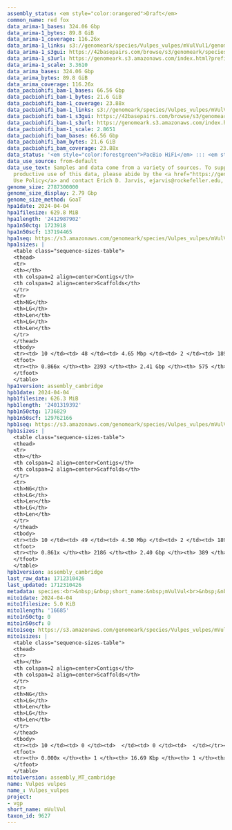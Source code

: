 ```yaml
---
assembly_status: <em style="color:orangered">Draft</em>
common_name: red fox
data_arima-1_bases: 324.06 Gbp
data_arima-1_bytes: 89.8 GiB
data_arima-1_coverage: 116.26x
data_arima-1_links: s3://genomeark/species/Vulpes_vulpes/mVulVul1/genomic_data/arima/<br>
data_arima-1_s3gui: https://42basepairs.com/browse/s3/genomeark/species/Vulpes_vulpes/mVulVul1/genomic_data/arima/
data_arima-1_s3url: https://genomeark.s3.amazonaws.com/index.html?prefix=species/Vulpes_vulpes/mVulVul1/genomic_data/arima/
data_arima-1_scale: 3.3610
data_arima_bases: 324.06 Gbp
data_arima_bytes: 89.8 GiB
data_arima_coverage: 116.26x
data_pacbiohifi_bam-1_bases: 66.56 Gbp
data_pacbiohifi_bam-1_bytes: 21.6 GiB
data_pacbiohifi_bam-1_coverage: 23.88x
data_pacbiohifi_bam-1_links: s3://genomeark/species/Vulpes_vulpes/mVulVul1/genomic_data/pacbio_hifi/<br>
data_pacbiohifi_bam-1_s3gui: https://42basepairs.com/browse/s3/genomeark/species/Vulpes_vulpes/mVulVul1/genomic_data/pacbio_hifi/
data_pacbiohifi_bam-1_s3url: https://genomeark.s3.amazonaws.com/index.html?prefix=species/Vulpes_vulpes/mVulVul1/genomic_data/pacbio_hifi/
data_pacbiohifi_bam-1_scale: 2.8651
data_pacbiohifi_bam_bases: 66.56 Gbp
data_pacbiohifi_bam_bytes: 21.6 GiB
data_pacbiohifi_bam_coverage: 23.88x
data_status: '<em style="color:forestgreen">PacBio HiFi</em> ::: <em style="color:forestgreen">Arima</em>'
data_use_source: from-default
data_use_text: Samples and data come from a variety of sources. To support fair and
  productive use of this data, please abide by the <a href="https://genome10k.soe.ucsc.edu/data-use-policies/">Data
  Use Policy</a> and contact Erich D. Jarvis, ejarvis@rockefeller.edu, with any questions.
genome_size: 2787300000
genome_size_display: 2.79 Gbp
genome_size_method: GoaT
hpa1date: 2024-04-04
hpa1filesize: 629.8 MiB
hpa1length: '2412987902'
hpa1n50ctg: 1723918
hpa1n50scf: 137194465
hpa1seq: https://s3.amazonaws.com/genomeark/species/Vulpes_vulpes/mVulVul1/assembly_cambridge/mVulVul1.hap1.asm.20240404.fasta.gz
hpa1sizes: |
  <table class="sequence-sizes-table">
  <thead>
  <tr>
  <th></th>
  <th colspan=2 align=center>Contigs</th>
  <th colspan=2 align=center>Scaffolds</th>
  </tr>
  <tr>
  <th>NG</th>
  <th>LG</th>
  <th>Len</th>
  <th>LG</th>
  <th>Len</th>
  </tr>
  </thead>
  <tbody>
  <tr><td> 10 </td><td> 48 </td><td> 4.65 Mbp </td><td> 2 </td><td> 189.89 Mbp </td></tr><tr><td> 20 </td><td> 119 </td><td> 3.40 Mbp </td><td> 3 </td><td> 171.86 Mbp </td></tr><tr><td> 30 </td><td> 213 </td><td> 2.67 Mbp </td><td> 5 </td><td> 151.96 Mbp </td></tr><tr><td> 40 </td><td> 329 </td><td> 2.17 Mbp </td><td> 7 </td><td> 139.24 Mbp </td></tr><tr style="background-color:#cccccc;"><td> 50 </td><td> 472 </td><td style="background-color:#88ff88;"> 1.72 Mbp </td><td> 9 </td><td style="background-color:#88ff88;"> 137.19 Mbp </td></tr><tr><td> 60 </td><td> 654 </td><td> 1.34 Mbp </td><td> 11 </td><td> 120.64 Mbp </td></tr><tr><td> 70 </td><td> 903 </td><td> 0.92 Mbp </td><td> 14 </td><td> 107.50 Mbp </td></tr><tr><td> 80 </td><td> 1319 </td><td> 461.47 Kbp </td><td> 17 </td><td> 78.18 Mbp </td></tr><tr><td> 90 </td><td> 0 </td><td>  </td><td> 0 </td><td>  </td></tr><tr><td> 100 </td><td> 0 </td><td>  </td><td> 0 </td><td>  </td></tr></tbody>
  <tfoot>
  <tr><th> 0.866x </th><th> 2393 </th><th> 2.41 Gbp </th><th> 575 </th><th> 2.41 Gbp </th></tr>
  </tfoot>
  </table>
hpa1version: assembly_cambridge
hpb1date: 2024-04-04
hpb1filesize: 626.3 MiB
hpb1length: '2401319392'
hpb1n50ctg: 1736829
hpb1n50scf: 129762166
hpb1seq: https://s3.amazonaws.com/genomeark/species/Vulpes_vulpes/mVulVul1/assembly_cambridge/mVulVul1.hap2.asm.20240404.fasta.gz
hpb1sizes: |
  <table class="sequence-sizes-table">
  <thead>
  <tr>
  <th></th>
  <th colspan=2 align=center>Contigs</th>
  <th colspan=2 align=center>Scaffolds</th>
  </tr>
  <tr>
  <th>NG</th>
  <th>LG</th>
  <th>Len</th>
  <th>LG</th>
  <th>Len</th>
  </tr>
  </thead>
  <tbody>
  <tr><td> 10 </td><td> 49 </td><td> 4.50 Mbp </td><td> 2 </td><td> 189.36 Mbp </td></tr><tr><td> 20 </td><td> 122 </td><td> 3.32 Mbp </td><td> 4 </td><td> 158.97 Mbp </td></tr><tr><td> 30 </td><td> 216 </td><td> 2.67 Mbp </td><td> 5 </td><td> 151.74 Mbp </td></tr><tr><td> 40 </td><td> 332 </td><td> 2.17 Mbp </td><td> 7 </td><td> 138.08 Mbp </td></tr><tr style="background-color:#cccccc;"><td> 50 </td><td> 475 </td><td style="background-color:#88ff88;"> 1.74 Mbp </td><td> 9 </td><td style="background-color:#88ff88;"> 129.76 Mbp </td></tr><tr><td> 60 </td><td> 659 </td><td> 1.33 Mbp </td><td> 12 </td><td> 121.58 Mbp </td></tr><tr><td> 70 </td><td> 907 </td><td> 0.94 Mbp </td><td> 14 </td><td> 110.02 Mbp </td></tr><tr><td> 80 </td><td> 1313 </td><td> 460.43 Kbp </td><td> 17 </td><td> 102.02 Mbp </td></tr><tr><td> 90 </td><td> 0 </td><td>  </td><td> 0 </td><td>  </td></tr><tr><td> 100 </td><td> 0 </td><td>  </td><td> 0 </td><td>  </td></tr></tbody>
  <tfoot>
  <tr><th> 0.861x </th><th> 2186 </th><th> 2.40 Gbp </th><th> 389 </th><th> 2.40 Gbp </th></tr>
  </tfoot>
  </table>
hpb1version: assembly_cambridge
last_raw_data: 1712310426
last_updated: 1712310426
metadata: species:<br>&nbsp;&nbsp;short_name:&nbsp;mVulVul<br>&nbsp;&nbsp;name:&nbsp;Vulpes&nbsp;vulpes<br>&nbsp;&nbsp;taxon_id:&nbsp;9627<br>&nbsp;&nbsp;common_name:&nbsp;red&nbsp;fox<br>&nbsp;&nbsp;order:<br>&nbsp;&nbsp;&nbsp;&nbsp;name:&nbsp;Carnivora<br>&nbsp;&nbsp;family:<br>&nbsp;&nbsp;&nbsp;&nbsp;name:&nbsp;Canidae<br>&nbsp;&nbsp;individuals:<br>&nbsp;&nbsp;&nbsp;&nbsp;-&nbsp;short_name:&nbsp;mVulVul1<br>&nbsp;&nbsp;&nbsp;&nbsp;&nbsp;&nbsp;biosample_id:&nbsp;SAMEA113398840<br>&nbsp;&nbsp;&nbsp;&nbsp;&nbsp;&nbsp;sex:&nbsp;female<br>&nbsp;&nbsp;genome_size:&nbsp;2787300000<br>&nbsp;&nbsp;genome_size_method:&nbsp;GoaT<br>&nbsp;&nbsp;project:&nbsp;[&nbsp;vgp&nbsp;]<br>
mito1date: 2024-04-04
mito1filesize: 5.0 KiB
mito1length: '16685'
mito1n50ctg: 0
mito1n50scf: 0
mito1seq: https://s3.amazonaws.com/genomeark/species/Vulpes_vulpes/mVulVul1/assembly_MT_cambridge/mVulVul1.MT.20240404.fasta.gz
mito1sizes: |
  <table class="sequence-sizes-table">
  <thead>
  <tr>
  <th></th>
  <th colspan=2 align=center>Contigs</th>
  <th colspan=2 align=center>Scaffolds</th>
  </tr>
  <tr>
  <th>NG</th>
  <th>LG</th>
  <th>Len</th>
  <th>LG</th>
  <th>Len</th>
  </tr>
  </thead>
  <tbody>
  <tr><td> 10 </td><td> 0 </td><td>  </td><td> 0 </td><td>  </td></tr><tr><td> 20 </td><td> 0 </td><td>  </td><td> 0 </td><td>  </td></tr><tr><td> 30 </td><td> 0 </td><td>  </td><td> 0 </td><td>  </td></tr><tr><td> 40 </td><td> 0 </td><td>  </td><td> 0 </td><td>  </td></tr><tr style="background-color:#cccccc;"><td> 50 </td><td> 0 </td><td style="background-color:#ff8888;">  </td><td> 0 </td><td style="background-color:#ff8888;">  </td></tr><tr><td> 60 </td><td> 0 </td><td>  </td><td> 0 </td><td>  </td></tr><tr><td> 70 </td><td> 0 </td><td>  </td><td> 0 </td><td>  </td></tr><tr><td> 80 </td><td> 0 </td><td>  </td><td> 0 </td><td>  </td></tr><tr><td> 90 </td><td> 0 </td><td>  </td><td> 0 </td><td>  </td></tr><tr><td> 100 </td><td> 0 </td><td>  </td><td> 0 </td><td>  </td></tr></tbody>
  <tfoot>
  <tr><th> 0.000x </th><th> 1 </th><th> 16.69 Kbp </th><th> 1 </th><th> 16.69 Kbp </th></tr>
  </tfoot>
  </table>
mito1version: assembly_MT_cambridge
name: Vulpes vulpes
name_: Vulpes_vulpes
project:
- vgp
short_name: mVulVul
taxon_id: 9627
---
```

